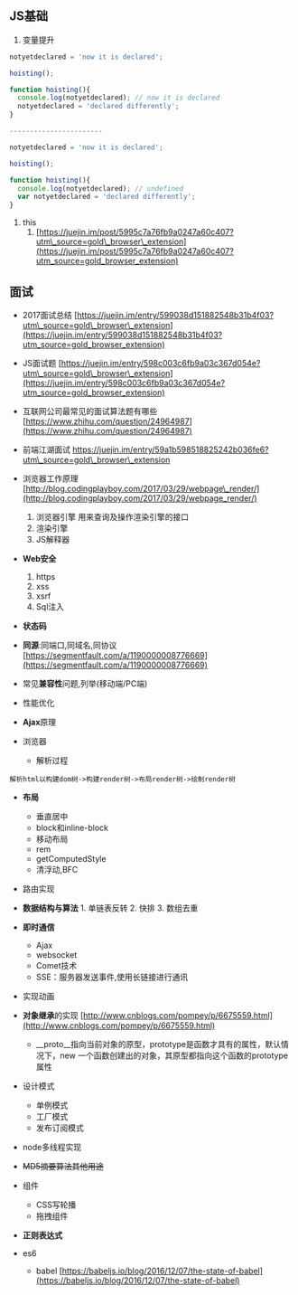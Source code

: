 ## JS基础

1. 变量提升

```js
notyetdeclared = 'now it is declared';

hoisting();

function hoisting(){
  console.log(notyetdeclared); // now it is declared
  notyetdeclared = 'declared differently';
}

-----------------------

notyetdeclared = 'now it is declared';

hoisting();

function hoisting(){
  console.log(notyetdeclared); // undefined
  var notyetdeclared = 'declared differently';
}
```

1. this
   1. [https://juejin.im/post/5995c7a76fb9a0247a60c407?utm\_source=gold\_browser\_extension](https://juejin.im/post/5995c7a76fb9a0247a60c407?utm_source=gold_browser_extension)

## 面试

* 2017面试总结 [https://juejin.im/entry/599038d151882548b31b4f03?utm\_source=gold\_browser\_extension](https://juejin.im/entry/599038d151882548b31b4f03?utm_source=gold_browser_extension)

* JS面试题   [https://juejin.im/entry/598c003c6fb9a03c367d054e?utm\_source=gold\_browser\_extension](https://juejin.im/entry/598c003c6fb9a03c367d054e?utm_source=gold_browser_extension)

* 互联网公司最常见的面试算法题有哪些 [https://www.zhihu.com/question/24964987](https://www.zhihu.com/question/24964987)

* 前端江湖面试  https://juejin.im/entry/59a1b598518825242b036fe6?utm\_source=gold\_browser\_extension

* 浏览器工作原理  [http://blog.codingplayboy.com/2017/03/29/webpage\_render/](http://blog.codingplayboy.com/2017/03/29/webpage_render/)  
     1. 浏览器引擎 用来查询及操作渲染引擎的接口  
     2. 渲染引擎  
     3. JS解释器

* **Web安全**  
     1. https  
     2. xss  
     3. xsrf  
     4. Sql注入

* **状态码**

* **同源**:同端口,同域名,同协议 [https://segmentfault.com/a/1190000008776669](https://segmentfault.com/a/1190000008776669)

* 常见**兼容性**问题,列举\(移动端/PC端\)

* 性能优化

* **Ajax**原理

* 浏览器

  * 解析过程 

```
解析html以构建dom树->构建render树->布局render树->绘制render树
```

* **布局**
  * 垂直居中
  * block和inline-block
  * 移动布局
  * rem
  * getComputedStyle
  * 清浮动,BFC
* 路由实现
* **数据结构与算法**     1. 单链表反转     2. 快排     3. 数组去重
* **即时通信**
  * Ajax
  * websocket
  * Comet技术
  * SSE：服务器发送事件,使用长链接进行通讯
* 实现动画
* **对象继承**的实现  [http://www.cnblogs.com/pompey/p/6675559.html](http://www.cnblogs.com/pompey/p/6675559.html)
  * \_\_proto\_\_指向当前对象的原型，prototype是函数才具有的属性，默认情况下，new 一个函数创建出的对象，其原型都指向这个函数的prototype属性
* 设计模式

  * 单例模式
  * 工厂模式
  * 发布订阅模式

* node多线程实现

* ~~MD5摘要算法其他用途~~

* 组件

  * CSS写轮播
  * 拖拽组件

* **正则表达式**

* es6

  * babel  [https://babeljs.io/blog/2016/12/07/the-state-of-babel](https://babeljs.io/blog/2016/12/07/the-state-of-babel)



